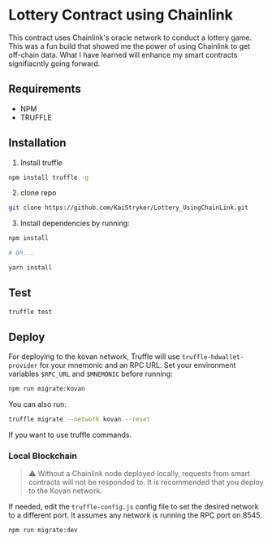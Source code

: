 # Lottery Contract using Chainlink

This contract uses Chainlink's oracle network to conduct a lottery game. This was a fun build that showed me the power of using Chainlink to get off-chain data. What I have learned will enhance my smart contracts signifiacntly going forward.

## Requirements

- NPM
- TRUFFLE

## Installation

1. Install truffle

```bash
npm install truffle -g
```

2. clone repo

```bash
git clone https://github.com/KaiStryker/Lottery_UsingChainLink.git
```

3. Install dependencies by running:

```bash
npm install

# OR...

yarn install
```

## Test

```bash
truffle test
```

## Deploy

For deploying to the kovan network, Truffle will use `truffle-hdwallet-provider` for your mnemonic and an RPC URL. Set your environment variables `$RPC_URL` and `$MNEMONIC` before running:

```bash
npm run migrate:kovan
```

You can also run:

```bash
truffle migrate --network kovan --reset
```
If you want to use truffle commands.

### Local Blockchain

> :warning: Without a Chainlink node deployed locally, requests from smart contracts will not be responded to. It is recommended that you deploy to the Kovan network.

If needed, edit the `truffle-config.js` config file to set the desired network to a different port. It assumes any network is running the RPC port on 8545.

```bash
npm run migrate:dev
```
